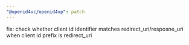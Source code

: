 ```yaml
---
"@openid4vc/openid4vp": patch
---
```


fix: check whether client id identifier matches redirect_uri/resposne_uri when client id prefix is redirect_uri
